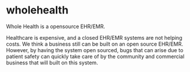 # wholehealth
Whole Health is a opensource EHR/EMR.  

Healthcare is expensive, and a closed EHR/EMR systems are not helping costs.  We think a business still can be built on an open source EHR/EMR. However, by having the system open sourced, bugs that can arise due to patient safety can quickly take care of by the community and commercial business that will built on this system.

